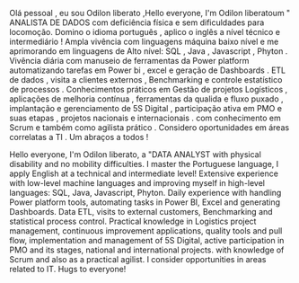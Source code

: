 Olá pessoal , eu sou Odilon liberato ,Hello everyone, I'm Odilon liberatoum " ANALISTA DE DADOS com deficiência física e sem dificuldades para locomoção. 
Domino o idioma português , aplico o inglês a nível técnico e intermediário !
Ampla vivência com linguagens máquina baixo nível e me aprimorando em linguagens de Alto nível: SQL , Java , Javascript , Phyton .
Vivência diária com manuseio de ferramentas da Power platform automatizando tarefas em Power bi , excel e geração de Dashboards .
ETL de dados , visita a clientes externos , Benchmarking e controle estatístico de processos .
Conhecimentos práticos em Gestão de projetos Logísticos , aplicações de melhoria contínua , ferramentas da qualida e fluxo puxado , 
implantação e gerenciamento de 5S Digital , participação ativa em PMO e suas etapas , projetos nacionais e internacionais .
com conhecimento em Scrum e também como agilista prático .
Considero oportunidades em áreas correlatas a TI .
Um abraços a todos !

Hello everyone, I'm Odilon liberato, a "DATA ANALYST with physical disability and no mobility difficulties.
I master the Portuguese language, I apply English at a technical and intermediate level!
Extensive experience with low-level machine languages ​​and improving myself in high-level languages: SQL, Java, Javascript, Phyton.
Daily experience with handling Power platform tools, automating tasks in Power BI, Excel and generating Dashboards.
Data ETL, visits to external customers, Benchmarking and statistical process control.
Practical knowledge in Logistics project management, continuous improvement applications, quality tools and pull flow,
implementation and management of 5S Digital, active participation in PMO and its stages, national and international projects.
with knowledge of Scrum and also as a practical agilist.
I consider opportunities in areas related to IT.
Hugs to everyone!
